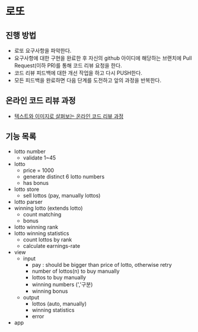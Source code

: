 # 로또
## 진행 방법
* 로또 요구사항을 파악한다.
* 요구사항에 대한 구현을 완료한 후 자신의 github 아이디에 해당하는 브랜치에 Pull Request(이하 PR)를 통해 코드 리뷰 요청을 한다.
* 코드 리뷰 피드백에 대한 개선 작업을 하고 다시 PUSH한다.
* 모든 피드백을 완료하면 다음 단계를 도전하고 앞의 과정을 반복한다.

## 온라인 코드 리뷰 과정
* [텍스트와 이미지로 살펴보는 온라인 코드 리뷰 과정](https://github.com/next-step/nextstep-docs/tree/master/codereview)

## 기능 목록
- lotto number
  - validate 1~45
- lotto
  - price = 1000 
  - generate distinct 6 lotto numbers
  - has bonus
- lotto store
  - sell lottos (pay, manually lottos)
- lotto parser
- winning lotto (extends lotto)
  - count matching
  - bonus
- lotto winning rank
- lotto winning statistics
  - count lottos by rank
  - calculate earnings-rate
- view
  - input
    - pay : should be bigger than price of lotto, otherwise retry
    - number of lottos(n) to buy manually
    - lottos to buy manually
    - winning numbers (','구분)
    - winning bonus
  - output
    - lottos (auto, manually)
    - winning statistics
    - error
- app
